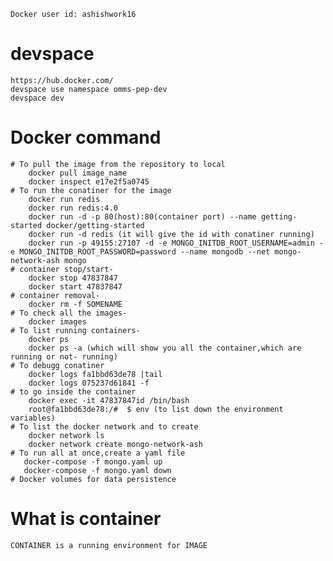     Docker user id: ashishwork16

# devspace 
	https://hub.docker.com/ 
	devspace use namespace omms-pep-dev
	devspace dev

# Docker command

    # To pull the image from the repository to local
        docker pull image_name
        docker inspect e17e2f5a0745
    # To run the conatiner for the image
        docker run redis
        docker run redis:4.0
        docker run -d -p 80(host):80(container port) --name getting-started docker/getting-started
        docker run -d redis (it will give the id with conatiner running)
        docker run -p 49155:27107 -d -e MONGO_INITDB_ROOT_USERNAME=admin -e MONGO_INITDB_ROOT_PASSWORD=password --name mongodb --net mongo-network-ash mongo
    # container stop/start-
        docker stop 47837847
        docker start 47837847
    # container removal-
        docker rm -f SOMENAME  
    # To check all the images-
        docker images
    # To list running containers-
        docker ps
        docker ps -a (which will show you all the container,which are running or not- running)
    # To debugg conatiner
        docker logs fa1bbd63de78 |tail
        docker logs 075237d61841 -f
    # to go inside the container
        docker exec -it 47837847id /bin/bash
        root@fa1bbd63de78:/#  $ env (to list down the environment variables)
    # To list the docker network and to create
        docker network ls
        docker network create mongo-network-ash 
    # To run all at once,create a yaml file
       docker-compose -f mongo.yaml up
       docker-compose -f mongo.yaml down 
    # Docker volumes for data persistence  



# What is container
    CONTAINER is a running environment for IMAGE          